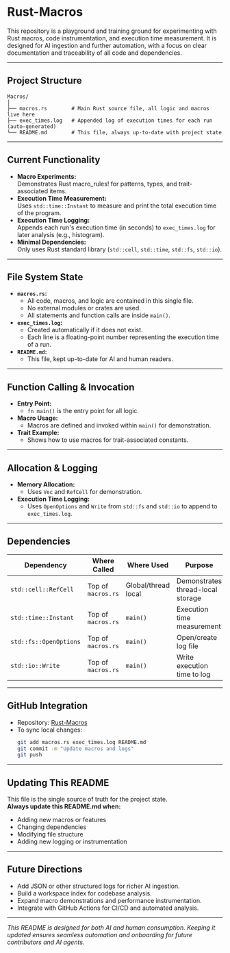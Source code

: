 # Rust-Macros

This repository is a playground and training ground for experimenting with Rust macros, code instrumentation, and execution time measurement. It is designed for AI ingestion and further automation, with a focus on clear documentation and traceability of all code and dependencies.

---

## Project Structure

```
Macros/
│
├── macros.rs        # Main Rust source file, all logic and macros live here
├── exec_times.log   # Appended log of execution times for each run (auto-generated)
└── README.md        # This file, always up-to-date with project state
```

---

## Current Functionality

- **Macro Experiments:**  
  Demonstrates Rust macro_rules! for patterns, types, and trait-associated items.
- **Execution Time Measurement:**  
  Uses `std::time::Instant` to measure and print the total execution time of the program.
- **Execution Time Logging:**  
  Appends each run's execution time (in seconds) to `exec_times.log` for later analysis (e.g., histogram).
- **Minimal Dependencies:**  
  Only uses Rust standard library (`std::cell`, `std::time`, `std::fs`, `std::io`).

---

## File System State

- **`macros.rs`:**  
  - All code, macros, and logic are contained in this single file.
  - No external modules or crates are used.
  - All statements and function calls are inside `main()`.
- **`exec_times.log`:**  
  - Created automatically if it does not exist.
  - Each line is a floating-point number representing the execution time of a run.
- **`README.md`:**  
  - This file, kept up-to-date for AI and human readers.

---

## Function Calling & Invocation

- **Entry Point:**  
  - `fn main()` is the entry point for all logic.
- **Macro Usage:**  
  - Macros are defined and invoked within `main()` for demonstration.
- **Trait Example:**  
  - Shows how to use macros for trait-associated constants.

---

## Allocation & Logging

- **Memory Allocation:**  
  - Uses `Vec` and `RefCell` for demonstration.
- **Execution Time Logging:**  
  - Uses `OpenOptions` and `Write` from `std::fs` and `std::io` to append to `exec_times.log`.

---

## Dependencies

| Dependency         | Where Called         | Where Used         | Purpose                               |
|--------------------|---------------------|--------------------|---------------------------------------|
| `std::cell::RefCell` | Top of `macros.rs` | Global/thread local| Demonstrates thread-local storage     |
| `std::time::Instant` | Top of `macros.rs` | `main()`           | Execution time measurement            |
| `std::fs::OpenOptions` | Top of `macros.rs` | `main()`           | Open/create log file                  |
| `std::io::Write`      | Top of `macros.rs` | `main()`           | Write execution time to log           |

---

## GitHub Integration

- Repository: [Rust-Macros](https://github.com/Tecnocrat/Rust-Macros)
- To sync local changes:
  ```sh
  git add macros.rs exec_times.log README.md
  git commit -m "Update macros and logs"
  git push
  ```

---

## Updating This README

This file is the single source of truth for the project state.  
**Always update this README.md when:**
- Adding new macros or features
- Changing dependencies
- Modifying file structure
- Adding new logging or instrumentation

---

## Future Directions

- Add JSON or other structured logs for richer AI ingestion.
- Build a workspace index for codebase analysis.
- Expand macro demonstrations and performance instrumentation.
- Integrate with GitHub Actions for CI/CD and automated analysis.

---

*This README is designed for both AI and human consumption. Keeping it updated ensures seamless automation and onboarding for future contributors and AI agents.*
